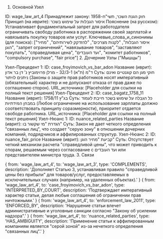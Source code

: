 1. Основной Узел

ID: wage_law_art_4
Принадлежит закону: חוק הגנת השכר, תשי"ח-1958
Принцип (на иврите): איסור הגבלות על שימוש בשכר
Пояснение (на русском): Устанавливает фундаментальный запрет для работодателя ограничивать свободу работника в распоряжении своей зарплатой и навязывать покупку товаров или услуг.
Ключевые_слова_и_синонимы (для поиска): ["איסור הגבלות", "לקנות מצרכים", "להזדקק לשירותיהם", "מחיר הוגן", "запрет ограничений", "навязывание товаров", "заставляют покупать", "справедливая цена", "ועד העובדים", "комитет работников", "compulsory purchase", "fair price"]
2. Дочерние Узлы ("Мышцы")

Узел-Прецедент 1:
ID: case_froyimovich_vs_bar_adon
Название (иврит): ד"מ (ת"א) 32/3-1 - מרלן פרוימוביץ נ' דן בר אדון
Суть: חוקי מגן הם קוגנטיים ואינם ניתנים לויתור (Законы о защите прав работников носят императивный (обязательный) характер и не допускают отказа от прав даже по соглашению сторон).
URL_источника: [Placeholder для ссылки на полный текст решения]
Узел-Прецедент 2:
ID: case_bagatz_1758_11
Название (иврит): בג"ץ 1758/11
Суть: כל הגבלה על שימוש בשכר חייבת לעמוד במבחן המידתיות (Любое ограничение на использование зарплаты должно соответствовать принципу соразмерности), приоритет отдается свободе работника.
URL_источника: [Placeholder для ссылки на полный текст решения]
Узел-Нюанс 1:
ID: nuance_related_parties
Название (иврит): הגדרת "מי שקשור בו"
Суть: Закон не дает четкого определения "связанных лиц", что создает "серую зону" в отношении дочерних компаний, подрядчиков и аффилированных структур.
Узел-Нюанс 2:
ID: nuance_fair_price
Название (иврит): קביעת "מחיר הוגן"
Суть: Отсутствует четкий механизм расчета "справедливой цены", что может приводить к спорам, решаемым через согласование с ועד העובדים или представителем министра труда.
3. Связи

{ from: 'wage_law_art_4', to: 'wage_law_art_3', type: 'COMPLEMENTS', description: 'Дополняет Статью 3, устанавливая правило "справедливой цены без прибыли" для товаров/услуг, предоставляемых в исключительных случаях (например, на удаленных объектах).' }
{ from: 'wage_law_art_4', to: 'case_froyimovich_vs_bar_adon', type: 'INTERPRETED_BY_COURT', description: 'Подтверждает императивный характер статьи, делая любые соглашения об ограничении прав ничтожными.' }
{ from: 'wage_law_art_4', to: 'enforcement_law_2011', type: 'ENFORCED_BY', description: 'Нарушение статьи влечет административные и уголовные санкции согласно "Закону об усилении надзора".' }
{ from: 'wage_law_art_4', to: 'nuance_related_parties', type: 'HAS_AMBIGUITY', description: 'Применение статьи к аффилированным компаниям является "серой зоной" из-за нечеткого определения "связанных лиц".' }